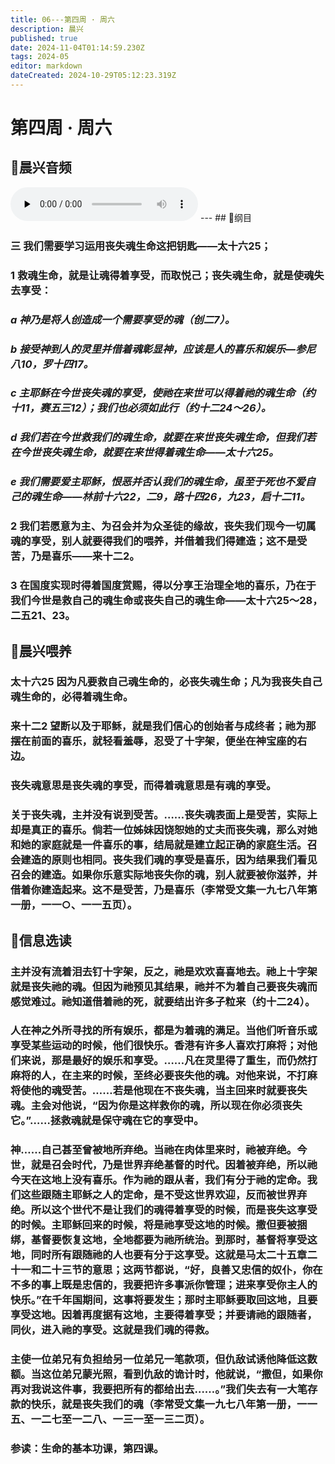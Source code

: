 ```yaml
---
title: 06---第四周 · 周六
description: 晨兴
published: true
date: 2024-11-04T01:14:59.230Z
tags: 2024-05
editor: markdown
dateCreated: 2024-10-29T05:12:23.319Z
---
```


# 第四周 · 周六

## 🎵晨兴音频
<audio id="audio" controls="" preload="none">
      <source id="mp3" src="/2024-05/week4/week4day6.mp3">
</audio>
---
## 📖纲目

### 三   我们需要学习运用丧失魂生命这把钥匙——太十六25；

### 1   救魂生命，就是让魂得着享受，而取悦己；丧失魂生命，就是使魂失去享受：

### *a   神乃是将人创造成一个需要享受的魂（创二7）。*

### *b   接受神到人的灵里并借着魂彰显神，应该是人的喜乐和娱乐—参尼八10，罗十四17。*

### *c   主耶稣在今世丧失魂的享受，使祂在来世可以得着祂的魂生命（约十11，赛五三12）；我们也必须如此行（约十二24～26）。*

### *d   我们若在今世救我们的魂生命，就要在来世丧失魂生命，但我们若在今世丧失魂生命，就要在来世得着魂生命——太十六25。*

### *e   我们需要爱主耶稣，恨恶并否认我们的魂生命，虽至于死也不爱自己的魂生命——林前十六22，二9，路十四26，九23，启十二11。*

### 2   我们若愿意为主、为召会并为众圣徒的缘故，丧失我们现今一切属魂的享受，别人就要得我们的喂养，并借着我们得建造；这不是受苦，乃是喜乐——来十二2。

### 3   在国度实现时得着国度赏赐，得以分享王治理全地的喜乐，乃在于我们今世是救自己的魂生命或丧失自己的魂生命——太十六25～28，二五21、23。

## 📖晨兴喂养

### 太十六25    因为凡要救自己魂生命的，必丧失魂生命；凡为我丧失自己魂生命的，必得着魂生命。

### 来十二2    望断以及于耶稣，就是我们信心的创始者与成终者；祂为那摆在前面的喜乐，就轻看羞辱，忍受了十字架，便坐在神宝座的右边。

### 丧失魂意思是丧失魂的享受，而得着魂意思是有魂的享受。

### 关于丧失魂，主并没有说到受苦。……丧失魂表面上是受苦，实际上却是真正的喜乐。倘若一位姊妹因饶恕她的丈夫而丧失魂，那么对她和她的家庭就是一件喜乐的事，结局就是建立起正确的家庭生活。召会建造的原则也相同。丧失我们魂的享受是喜乐，因为结果我们看见召会的建造。如果你乐意实际地丧失你的魂，别人就要被你滋养，并借着你建造起来。这不是受苦，乃是喜乐（李常受文集一九七八年第一册，一一○、一一五页）。

## 📖信息选读

### 主并没有流着泪去钉十字架，反之，祂是欢欢喜喜地去。祂上十字架就是丧失祂的魂。但因为祂预见其结果，祂并不为着自己要丧失魂而感觉难过。祂知道借着祂的死，就要结出许多子粒来（约十二24）。

### 人在神之外所寻找的所有娱乐，都是为着魂的满足。当他们听音乐或享受某些运动的时候，他们很快乐。香港有许多人喜欢打麻将；对他们来说，那是最好的娱乐和享受。……凡在灵里得了重生，而仍然打麻将的人，在主来的时候，至终必要丧失他的魂。对他来说，不打麻将使他的魂受苦。……若是他现在不丧失魂，当主回来时就要丧失魂。主会对他说，“因为你是这样救你的魂，所以现在你必须丧失它。”……拯救魂就是保守魂在它的享受中。

### 神……自己甚至曾被地所弃绝。当祂在肉体里来时，祂被弃绝。今世，就是召会时代，乃是世界弃绝基督的时代。因着被弃绝，所以祂今天在这地上没有喜乐。作为祂的跟从者，我们有分于祂的定命。我们这些跟随主耶稣之人的定命，是不受这世界欢迎，反而被世界弃绝。所以这个世代不是让我们的魂得着享受的时候，而是丧失这享受的时候。主耶稣回来的时候，将是祂享受这地的时候。撒但要被捆绑，基督要恢复这地，全地都要为祂所统治。到那时，基督将享受这地，同时所有跟随祂的人也要有分于这享受。这就是马太二十五章二十一和二十三节的意思；这两节都说，“好，良善又忠信的奴仆，你在不多的事上既是忠信的，我要把许多事派你管理；进来享受你主人的快乐。”在千年国期间，这事将要发生；那时主耶稣要取回这地，且要享受这地。因着再度据有这地，主要得着享受；并要请祂的跟随者，同伙，进入祂的享受。这就是我们魂的得救。

### 主使一位弟兄有负担给另一位弟兄一笔款项，但仇敌试诱他降低这数额。当这位弟兄蒙光照，看到仇敌的诡计时，他就说，“撒但，如果你再对我说这件事，我要把所有的都给出去……。”我们失去有一大笔存款的快乐，就是丧失我们的魂（李常受文集一九七八年第一册，一一五、一二七至一二八、一三一至一三二页）。

### 参读：生命的基本功课，第四课。
<!-- Google tag (gtag.js) -->
<script async src="https://www.googletagmanager.com/gtag/js?id=G-1P8709Z16T"></script>
<script>
  window.dataLayer = window.dataLayer || [];
  function gtag(){dataLayer.push(arguments);}
  gtag('js', new Date());

  gtag('config', 'G-1P8709Z16T');
</script>